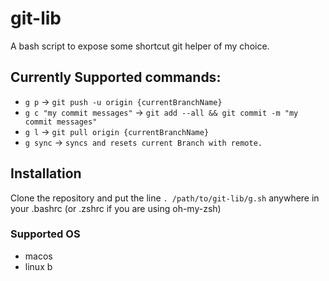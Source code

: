 # git-lib
A bash script to expose some shortcut git helper of my choice.

## Currently Supported commands:
 - `g p` -> `git push -u origin {currentBranchName}`
 - `g c "my commit messages"` -> `git add --all && git commit -m "my commit messages"`
 - `g l` -> `git pull origin {currentBranchName}`
 - `g sync` -> `syncs and resets current Branch with remote.`
 
 ## Installation
Clone the repository and put the line `. /path/to/git-lib/g.sh` anywhere in your .bashrc (or .zshrc if you are using oh-my-zsh)

### Supported OS
- macos
- linux
b
